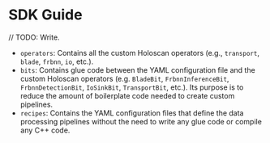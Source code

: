 # SDK Guide

// TODO: Write.

- `operators`: Contains all the custom Holoscan operators (e.g., `transport`, `blade`, `frbnn`, `io`, etc.).
- `bits`: Contains glue code between the YAML configuration file and the custom Holoscan operators (e.g. `BladeBit`, `FrbnnInferenceBit`, `FrbnnDetectionBit`, `IoSinkBit`, `TransportBit`, etc.). Its purpose is to reduce the amount of boilerplate code needed to create custom pipelines.
- `recipes`: Contains the YAML configuration files that define the data processing pipelines without the need to write any glue code or compile any C++ code.
